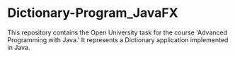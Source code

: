 # Dictionary-Program_JavaFX
This repository contains the Open University task for the course 'Advanced Programming with Java.' It represents a Dictionary application implemented in Java.
